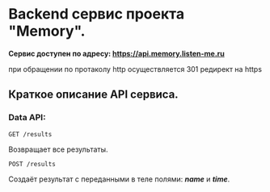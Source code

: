 # Backend сервис проекта "Memory".

**Сервис доступен по адресу: https://api.memory.listen-me.ru**

при обращении по протаколу http осуществляется 301 редирект на https


## Краткое описание API сервиса.

### Data API:

`GET /results`

Возвращает все результаты.

`POST /results`

Создаёт результат с переданными в теле полями: _**name**_ и _**time**_.
